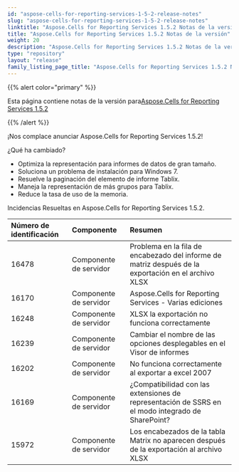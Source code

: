 ```yaml
---
id: "aspose-cells-for-reporting-services-1-5-2-release-notes"
slug: "aspose-cells-for-reporting-services-1-5-2-release-notes"
linktitle: "Aspose.Cells for Reporting Services 1.5.2 Notas de la versión"
title: "Aspose.Cells for Reporting Services 1.5.2 Notas de la versión"
weight: 20
description: "Aspose.Cells for Reporting Services 1.5.2 Notas de la versión – the latest updates and fixes."
type: "repository"
layout: "release"
family_listing_page_title: "Aspose.Cells for Reporting Services 1.5.2 Notas de la versión"
---
```

{{% alert color="primary" %}} 

 Esta página contiene notas de la versión para[Aspose.Cells for Reporting Services 1.5.2](https://releases.aspose.com/cells/reportingservices/new-releases/aspose.cells-for-reporting-services-1.5.2/)

{{% /alert %}} 

 ¡Nos complace anunciar Aspose.Cells for Reporting Services 1.5.2!

 ¿Qué ha cambiado?



-  Optimiza la representación para informes de datos de gran tamaño.
- Soluciona un problema de instalación para Windows 7.
-  Resuelve la paginación del elemento de informe Tablix.
-  Maneja la representación de más grupos para Tablix.
-  Reduce la tasa de uso de la memoria.

 Incidencias Resueltas en Aspose.Cells for Reporting Services 1.5.2.

|**Número de identificación** |**Componente** |**Resumen** |
|:- |:- |:- |
|16478 | Componente de servidor| Problema en la fila de encabezado del informe de matriz después de la exportación en el archivo XLSX|
|16170 | Componente de servidor| Aspose.Cells for Reporting Services - Varias ediciones|
|16248 | Componente de servidor| XLSX la exportación no funciona correctamente|
|16239 | Componente de servidor| Cambiar el nombre de las opciones desplegables en el Visor de informes|
|16202 | Componente de servidor| No funciona correctamente al exportar a excel 2007|
|16169 | Componente de servidor| ¿Compatibilidad con las extensiones de representación de SSRS en el modo integrado de SharePoint?|
|15972 | Componente de servidor| Los encabezados de la tabla Matrix no aparecen después de la exportación al archivo XLSX|

